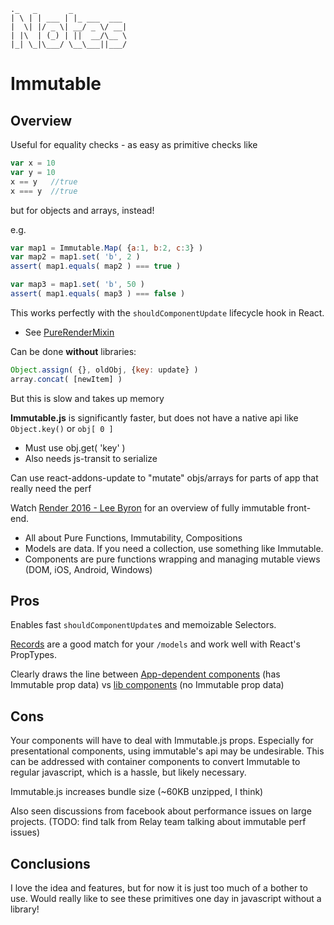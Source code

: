 ```
._   _       _            
| \ | | ___ | |_ ___  ___
|  \| |/ _ \| __/ _ \/ __|
| |\  | (_) | ||  __/\__ \
|_| \_|\___/ \__\___||___/

```

# Immutable

## Overview

Useful for equality checks - as easy as primitive checks like
```js
var x = 10
var y = 10
x == y   //true
x === y  //true
```

but for objects and arrays, instead!

e.g.
```js
var map1 = Immutable.Map( {a:1, b:2, c:3} )
var map2 = map1.set( 'b', 2 )
assert( map1.equals( map2 ) === true )

var map3 = map1.set( 'b', 50 )
assert( map1.equals( map3 ) === false )
```

This works perfectly with the `shouldComponentUpdate` lifecycle hook in React.
  - See [PureRenderMixin](https://facebook.github.io/react/docs/pure-render-mixin.html)


Can be done __without__ libraries:
```js
Object.assign( {}, oldObj, {key: update} )
array.concat( [newItem] )
```

But this is slow and takes up memory

__Immutable.js__ is significantly faster, but does not have a native api like `Object.key()` or `obj[ 0 ]`
  - Must use obj.get( 'key' )
  - Also needs js-transit to serialize

Can use react-addons-update to "mutate" objs/arrays for parts of app that really need the perf

Watch [Render 2016 - Lee Byron](https://vimeo.com/album/3953264/video/166790294) for an overview of fully immutable front-end.
- All about Pure Functions, Immutability, Compositions
- Models are data. If you need a collection, use something like Immutable.
- Components are pure functions wrapping and managing mutable views (DOM, iOS, Android, Windows)

## Pros
Enables fast `shouldComponentUpdate`s and memoizable Selectors.

[Records](https://facebook.github.io/immutable-js/docs/#/Record) are a good match for your `/models` and work well with React's PropTypes.

Clearly draws the line between [App-dependent components](https://github.com/kylpo/react-playbook/blob/master/component-architecture/4_Component-Dependencies.md#app-dependent) (has Immutable prop data) vs [lib components](https://github.com/kylpo/react-playbook/blob/master/component-architecture/4_Component-Dependencies.md#what-is-the-criteria-for-lib-components-and-functions) (no Immutable prop data)

## Cons
Your components will have to deal with Immutable.js props. Especially for presentational components, using immutable's api may be undesirable. This can be addressed with container components to convert Immutable to regular javascript, which is a hassle, but likely necessary.

Immutable.js increases bundle size (~60KB unzipped, I think)

Also seen discussions from facebook about performance issues on large projects. (TODO: find talk from Relay team talking about immutable perf issues)


## Conclusions
I love the idea and features, but for now it is just too much of a bother to use. Would really like to see these primitives one day in javascript without a library!
